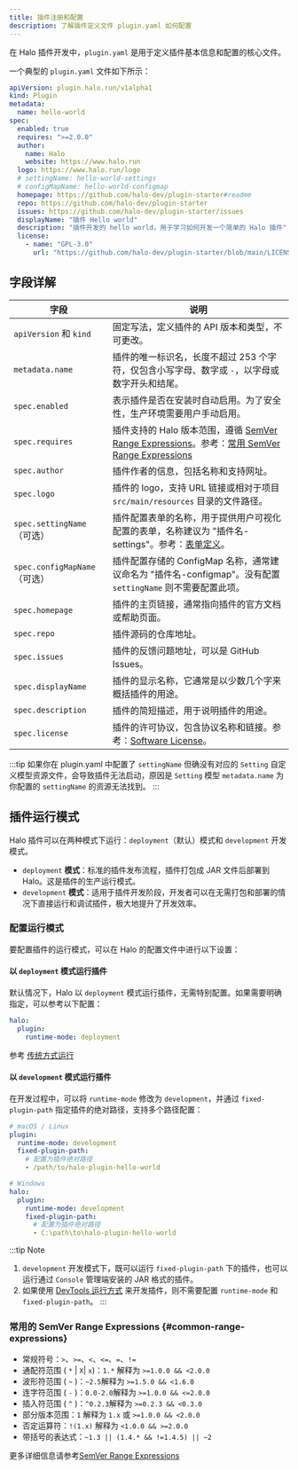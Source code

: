 ```yaml
---
title: 插件注册和配置
description: 了解插件定义文件 plugin.yaml 如何配置
---
```


在 Halo 插件开发中，`plugin.yaml` 是用于定义插件基本信息和配置的核心文件。

一个典型的 `plugin.yaml` 文件如下所示：

```yaml
apiVersion: plugin.halo.run/v1alpha1
kind: Plugin
metadata:
  name: hello-world
spec:
  enabled: true
  requires: ">=2.0.0"
  author:
    name: Halo
    website: https://www.halo.run
  logo: https://www.halo.run/logo
  # settingName: hello-world-settings
  # configMapName: hello-world-configmap
  homepage: https://github.com/halo-dev/plugin-starter#readme
  repo: https://github.com/halo-dev/plugin-starter
  issues: https://github.com/halo-dev/plugin-starter/issues
  displayName: "插件 Hello world"
  description: "插件开发的 hello world，用于学习如何开发一个简单的 Halo 插件"
  license:
    - name: "GPL-3.0"
      url: "https://github.com/halo-dev/plugin-starter/blob/main/LICENSE"
```

## 字段详解

| 字段                         | 说明                                                                                                                                                                            |
| ---------------------------- | ------------------------------------------------------------------------------------------------------------------------------------------------------------------------------- |
| `apiVersion` 和 `kind`       | 固定写法，定义插件的 API 版本和类型，不可更改。                                                                                                                                 |
| `metadata.name`              | 插件的唯一标识名，长度不超过 253 个字符，仅包含小写字母、数字或 `-`，以字母或数字开头和结尾。                                                                                   |
| `spec.enabled`               | 表示插件是否在安装时自动启用。为了安全性，生产环境需要用户手动启用。                                                                                                            |
| `spec.requires`              | 插件支持的 Halo 版本范围，遵循 [SemVer Range Expressions](https://github.com/zafarkhaja/jsemver#range-expressions)。参考：[常用 SemVer Range Expressions](#common-range-expressions) |
| `spec.author`                | 插件作者的信息，包括名称和支持网址。                                                                                                                                            |
| `spec.logo`                  | 插件的 logo，支持 URL 链接或相对于项目 `src/main/resources` 目录的文件路径。                                                                                                    |
| `spec.settingName`（可选）   | 插件配置表单的名称，用于提供用户可视化配置的表单，名称建议为 "插件名-settings"。参考：[表单定义](../../form-schema.md)。                                                       |
| `spec.configMapName`（可选） | 插件配置存储的 ConfigMap 名称，通常建议命名为 "插件名-configmap"。没有配置 `settingName` 则不需要配置此项。                                                                    |
| `spec.homepage`              | 插件的主页链接，通常指向插件的官方文档或帮助页面。                                                                                                                              |
| `spec.repo`                  | 插件源码的仓库地址。                                                                                                                                                            |
| `spec.issues`                | 插件的反馈问题地址，可以是 GitHub Issues。                                                                                                                                      |
| `spec.displayName`           | 插件的显示名称，它通常是以少数几个字来概括插件的用途。                                                                                                                          |
| `spec.description`           | 插件的简短描述，用于说明插件的用途。                                                                                                                                            |
| `spec.license`               | 插件的许可协议，包含协议名称和链接。参考：[Software License](https://en.wikipedia.org/wiki/Software_license)。                                                                  |

:::tip
如果你在 plugin.yaml 中配置了 `settingName` 但确没有对应的 `Setting` 自定义模型资源文件，会导致插件无法启动，原因是 `Setting` 模型 `metadata.name` 为你配置的 `settingName` 的资源无法找到。
:::

## 插件运行模式

Halo 插件可以在两种模式下运行：`deployment`（默认）模式和 `development` 开发模式。

- `deployment` **模式**：标准的插件发布流程，插件打包成 JAR 文件后部署到 Halo。这是插件的生产运行模式。
- `development` **模式**：适用于插件开发阶段，开发者可以在无需打包和部署的情况下直接运行和调试插件，极大地提升了开发效率。

### 配置运行模式

要配置插件的运行模式，可以在 Halo 的配置文件中进行以下设置：

#### 以 `deployment` 模式运行插件

默认情况下，Halo 以 `deployment` 模式运行插件，无需特别配置。如果需要明确指定，可以参考以下配置：

```yaml
halo:
  plugin:
    runtime-mode: deployment
```

参考 [传统方式运行](../hello-world.md#run-with-traditional-way)

#### 以 `development` 模式运行插件

在开发过程中，可以将 `runtime-mode` 修改为 `development`，并通过 `fixed-plugin-path` 指定插件的绝对路径，支持多个路径配置：

```yaml
# macOS / Linux
plugin:
  runtime-mode: development
  fixed-plugin-path:
    # 配置为插件绝对路径
    - /path/to/halo-plugin-hello-world

# Windows
halo:
  plugin:
    runtime-mode: development
    fixed-plugin-path:
      # 配置为插件绝对路径
      - C:\path\to\halo-plugin-hello-world
```

:::tip Note

1. `development` 开发模式下，既可以运行 `fixed-plugin-path` 下的插件，也可以运行通过 `Console` 管理端安装的 JAR 格式的插件。
2. 如果使用 [DevTools 运行方式](../hello-world.md#run-with-devtools) 来开发插件，则不需要配置 `runtime-mode` 和 `fixed-plugin-path`。
:::

### 常用的 SemVer Range Expressions {#common-range-expressions}

- 常规符号：`>`、`>=`、`<`、`<=`、`=`、`!=`
- 通配符范围 ( `*` | `X`| `x`)：`1.*` 解释为 `>=1.0.0 && <2.0.0`
- 波形符范围 ( `~` )：`~2.5`解释为 `>=1.5.0 && <1.6.0`
- 连字符范围 ( `-` )：`0.0-2.0`解释为 `>=1.0.0 && <=2.0.0`
- 插入符范围 ( `^` )：`^0.2.3`解释为 `>=0.2.3 && <0.3.0`
- 部分版本范围：`1` 解释为 `1.x` 或 `>=1.0.0 && <2.0.0`
- 否定运算符：`!(1.x)` 解释为 `<1.0.0 && >=2.0.0`
- 带括号的表达式：`~1.3 || (1.4.* && !=1.4.5) || ~2`

更多详细信息请参考[SemVer Range Expressions](https://github.com/zafarkhaja/jsemver#range-expressions)
